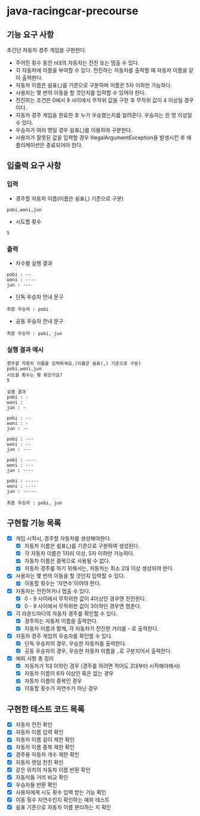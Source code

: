# java-racingcar-precourse

## 기능 요구 사항
초간단 자동차 경주 게임을 구현한다.

- 주어진 횟수 동안 n대의 자동차는 전진 또는 멈출 수 있다.
- 각 자동차에 이름을 부여할 수 있다. 전진하는 자동차를 출력할 때 자동차 이름을 같이 출력한다.
- 자동차 이름은 쉼표(,)를 기준으로 구분하며 이름은 5자 이하만 가능하다.
- 사용자는 몇 번의 이동을 할 것인지를 입력할 수 있어야 한다.
- 전진하는 조건은 0에서 9 사이에서 무작위 값을 구한 후 무작위 값이 4 이상일 경우이다.
- 자동차 경주 게임을 완료한 후 누가 우승했는지를 알려준다. 우승자는 한 명 이상일 수 있다.
- 우승자가 여러 명일 경우 쉼표(,)를 이용하여 구분한다.
- 사용자가 잘못된 값을 입력할 경우 IllegalArgumentException을 발생시킨 후 애플리케이션은 종료되어야 한다.

## 입출력 요구 사항

### 입력
- 경주할 자동차 이름(이름은 쉼표(,) 기준으로 구분)
```
pobi,woni,jun
```

- 시도할 횟수
```
5
```

### 출력
- 차수별 실행 결과
```
pobi : --
woni : ----
jun : ---
```

- 단독 우승자 안내 문구
```
최종 우승자 : pobi
```

- 공동 우승자 안내 문구
```
최종 우승자 : pobi, jun
```

### 실행 결과 예시
```
경주할 자동차 이름을 입력하세요.(이름은 쉼표(,) 기준으로 구분)
pobi,woni,jun
시도할 횟수는 몇 회인가요?
5

실행 결과
pobi : -
woni :
jun : -

pobi : --
woni : -
jun : --

pobi : ---
woni : --
jun : ---

pobi : ----
woni : ---
jun : ----

pobi : -----
woni : ----
jun : -----

최종 우승자 : pobi, jun

```

## 구현할 기능 목록
- [x] 게임 시작시, 경주할 자동차를 생성해야한다.
  - [x] 자동차 이름은 쉼표(,)를 기준으로 구분하여 생성된다.
  - [x] 각 자동차 이름은 1자리 이상, 5자 이하만 가능하다.
  - [x] 자동차 이름은 중복으로 사용될 수 없다.
  - [x] 자동차 경주를 하기 위해서는, 자동차는 최소 2대 이상 생성되야 한다.
  
- [x] 사용자는 몇 번의 이동을 할 것인지 입력할 수 있다.
  - [x] 이동할 횟수는 '자연수'이어야 한다.
  
- [x] 자동차는 전진하거나 멈출 수 있다.
  - [x] 0 - 9 사이에서 무작위한 값이 4이상인 경우엔 전진한다.
  - [x] 0 - 9 사이에서 무작위한 값이 3이하인 경우엔 멈춘다.
  
- [x] 각 라운드마다의 자동차 경주를 확인할 수 있다.
  - [x] 경주하는 자동차 이름을 출력한다.
  - [x] 자동차 이름과 함께, 각 자동차가 전진한 거리를 - 로 출력한다.
  
- [x] 자동차 경주 게임의 우승자를 확인할 수 있다.
  - [x] 단독 우승자의 경우, 우승한 자동차를 출력한다.
  - [x] 공동 우승자의 경우, 우승한 자동차 이름을 ```,```로 구분지어서 출력한다.

- [x] 예외 사항 총 정리
  - [x] 자동차가 1대 이하인 경우 (경주를 하려면 적어도 2대부터 시작해야해서)
  - [x] 자동차 이름이 6자 이상인 혹은 없는 경우
  - [x] 자동차 이름이 중복인 경우
  - [x] 이동할 횟수가 자연수가 아닌 경우

## 구현한 테스트 코드 목록 
- [x] 자동차 전진 확인
- [x] 자동차 이름 입력 확인
- [x] 자동차 이름 길이 제한 확인
- [x] 자동차 이름 중복 제한 확인
- [x] 경주용 자동차 개수 제한 확인
- [x] 자동차 랜덤 전진 확인
- [x] 같은 위치의 자동차 이름 반환 확인
- [x] 자동차들 거리 비교 확인
- [x] 우승자들 반환 확인
- [x] 사용자에게 시도 횟수 입력 받는 기능 확인
- [x] 이동 횟수 자연수인지 확인하는 예외 테스트
- [x] 쉼표 기준으로 자동차 이름 분리하는 지 확인